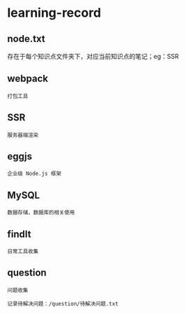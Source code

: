 # learning-record

## node.txt

存在于每个知识点文件夹下，对应当前知识点的笔记；eg：SSR

## webpack
```
打包工具
```

## SSR
```
服务器端渲染
```

## eggjs
```
企业级 Node.js 框架
```

## MySQL
```
数据存储，数据库的相关使用
```

## findIt
```
日常工具收集
```

## question
```
问题收集

记录待解决问题：/question/待解决问题.txt
```
